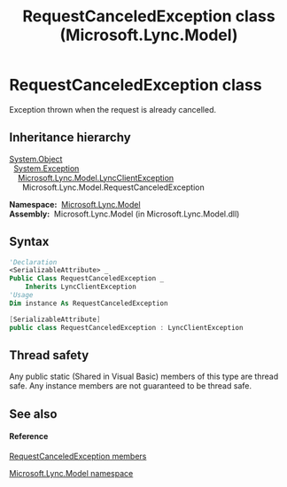 ﻿---
title: RequestCanceledException class (Microsoft.Lync.Model)
TOCTitle: RequestCanceledException class
ms:assetid: T:Microsoft.Lync.Model.RequestCanceledException_DI_3_UC_OCS14MrefLyncWPF
ms:mtpsurl: https://msdn.microsoft.com/en-us/library/microsoft.lync.model.requestcanceledexception_di_3_uc_ocs14mreflyncwpf(v=office.15)
ms:contentKeyID: 48597262
ms.date: 07/28/2014
mtps_version: v=office.15
f1_keywords:
- Microsoft.Lync.Model.RequestCanceledException
dev_langs:
- CSharp
- JScript
- VB
- other
---

# RequestCanceledException class

Exception thrown when the request is already cancelled.

## Inheritance hierarchy

[System.Object](http://msdn2.microsoft.com/en-us/library/e5kfa45b)  
  [System.Exception](http://msdn2.microsoft.com/en-us/library/c18k6c59)  
    [Microsoft.Lync.Model.LyncClientException](lyncclientexception-class-microsoft-lync-model_2.md)  
      Microsoft.Lync.Model.RequestCanceledException  

**Namespace:**  [Microsoft.Lync.Model](microsoft-lync-model-namespace_2.md)  
**Assembly:**  Microsoft.Lync.Model (in Microsoft.Lync.Model.dll)

## Syntax

``` vb
'Declaration
<SerializableAttribute> _
Public Class RequestCanceledException _
    Inherits LyncClientException
'Usage
Dim instance As RequestCanceledException
```

``` csharp
[SerializableAttribute]
public class RequestCanceledException : LyncClientException
```

## Thread safety

Any public static (Shared in Visual Basic) members of this type are thread safe. Any instance members are not guaranteed to be thread safe.

## See also

#### Reference

[RequestCanceledException members](requestcanceledexception-members-microsoft-lync-model_2.md)

[Microsoft.Lync.Model namespace](microsoft-lync-model-namespace_2.md)

